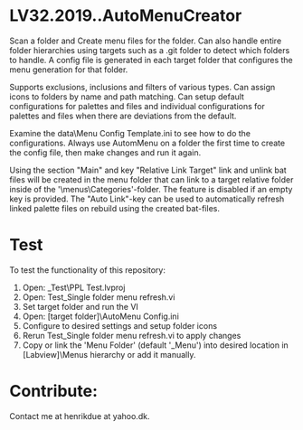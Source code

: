 # LV32.2019..AutoMenuCreator
Scan a folder and Create menu files for the folder. Can also handle entire folder hierarchies using targets such as a .git folder to detect which folders to handle.
A config file is generated in each target folder that configures the menu generation for that folder.

Supports exclusions, inclusions and filters of various types.
Can assign icons to folders by name and path matching.
Can setup default configurations for palettes and files and individual configurations for palettes and files when there are deviations from the default.

Examine the data\Menu Config Template.ini to see how to do the configurations. 
Always use AutomMenu on a folder the first time to create the config file, then make changes and run it again.

Using the section "Main" and key "Relative Link Target" link and unlink bat files will be created in the menu folder that can link to a target relative folder inside of the '<Labview>\menus\Categories'-folder.
The feature is disabled if an empty key is provided. The "Auto Link"-key can be used to automatically refresh linked palette files on rebuild using the created bat-files.

# Test
To test the functionality of this repository:
1) Open: _Test\PPL Test.lvproj
2) Open: Test_Single folder menu refresh.vi
3) Set target folder and run the VI
4) Open: [target folder]\AutoMenu Config.ini
5) Configure to desired settings and setup folder icons
6) Rerun Test_Single folder menu refresh.vi to apply changes
7) Copy or link the 'Menu Folder' (default '_Menu') into desired location in [Labview]\Menus hierarchy or add it manually.

# Contribute:
Contact me at henrikdue at yahoo.dk.